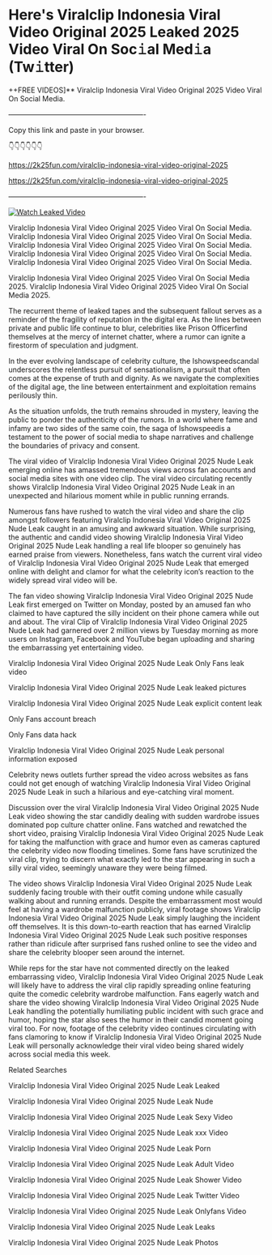 # Here's Viralclip Indonesia Viral Video Original 2025 Leaked 2025 Video Viral On Soc𝚒al Med𝚒a (Tw𝚒tter)

++FREE VIDEOS]** Viralclip Indonesia Viral Video Original 2025 Video Viral On Social Media.

———————————————————-

Copy this link and paste in your browser.

👇👇👇👇👇👇

https://2k25fun.com/viralclip-indonesia-viral-video-original-2025

https://2k25fun.com/viralclip-indonesia-viral-video-original-2025

———————————————————-

[![Watch Leaked Video](https://miro.medium.com/v2/resize:fit:828/format:webp/1*cilzJN44JGOrTw9NJCrNHA.gif "Watch Leaked Video")](https://2k25fun.com/viralclip-indonesia-viral-video-original-2025)

Viralclip Indonesia Viral Video Original 2025 Video Viral On Social Media. Viralclip Indonesia Viral Video Original 2025 Video Viral On Social Media. Viralclip Indonesia Viral Video Original 2025 Video Viral On Social Media. Viralclip Indonesia Viral Video Original 2025 Video Viral On Social Media. Viralclip Indonesia Viral Video Original 2025 Video Viral On Social Media.

Viralclip Indonesia Viral Video Original 2025 Video Viral On Social Media 2025. Viralclip Indonesia Viral Video Original 2025 Video Viral On Social Media 2025.

The recurrent theme of leaked tapes and the subsequent fallout serves as a reminder of the fragility of reputation in the digital era. As the lines between private and public life continue to blur, celebrities like Prison Officerfind themselves at the mercy of internet chatter, where a rumor can ignite a firestorm of speculation and judgment.

In the ever evolving landscape of celebrity culture, the Ishowspeedscandal underscores the relentless pursuit of sensationalism, a pursuit that often comes at the expense of truth and dignity. As we navigate the complexities of the digital age, the line between entertainment and exploitation remains perilously thin.

As the situation unfolds, the truth remains shrouded in mystery, leaving the public to ponder the authenticity of the rumors. In a world where fame and infamy are two sides of the same coin, the saga of Ishowspeedis a testament to the power of social media to shape narratives and challenge the boundaries of privacy and consent.

The viral video of Viralclip Indonesia Viral Video Original 2025 Nude Leak emerging online has amassed tremendous views across fan accounts and social media sites with one video clip. The viral video circulating recently shows Viralclip Indonesia Viral Video Original 2025 Nude Leak in an unexpected and hilarious moment while in public running errands.

Numerous fans have rushed to watch the viral video and share the clip amongst followers featuring Viralclip Indonesia Viral Video Original 2025 Nude Leak caught in an amusing and awkward situation. While surprising, the authentic and candid video showing Viralclip Indonesia Viral Video Original 2025 Nude Leak handling a real life blooper so genuinely has earned praise from viewers. Nonetheless, fans watch the current viral video of Viralclip Indonesia Viral Video Original 2025 Nude Leak that emerged online with delight and clamor for what the celebrity icon’s reaction to the widely spread viral video will be.

The fan video showing Viralclip Indonesia Viral Video Original 2025 Nude Leak first emerged on Twitter on Monday, posted by an amused fan who claimed to have captured the silly incident on their phone camera while out and about. The viral Clip of Viralclip Indonesia Viral Video Original 2025 Nude Leak had garnered over 2 million views by Tuesday morning as more users on Instagram, Facebook and YouTube began uploading and sharing the embarrassing yet entertaining video.

Viralclip Indonesia Viral Video Original 2025 Nude Leak Only Fans leak video

Viralclip Indonesia Viral Video Original 2025 Nude Leak leaked pictures

Viralclip Indonesia Viral Video Original 2025 Nude Leak explicit content leak

Only Fans account breach

Only Fans data hack

Viralclip Indonesia Viral Video Original 2025 Nude Leak personal information exposed

Celebrity news outlets further spread the video across websites as fans could not get enough of watching Viralclip Indonesia Viral Video Original 2025 Nude Leak in such a hilarious and eye-catching viral moment.

Discussion over the viral Viralclip Indonesia Viral Video Original 2025 Nude Leak video showing the star candidly dealing with sudden wardrobe issues dominated pop culture chatter online. Fans watched and rewatched the short video, praising Viralclip Indonesia Viral Video Original 2025 Nude Leak for taking the malfunction with grace and humor even as cameras captured the celebrity video now flooding timelines. Some fans have scrutinized the viral clip, trying to discern what exactly led to the star appearing in such a silly viral video, seemingly unaware they were being filmed.

The video shows Viralclip Indonesia Viral Video Original 2025 Nude Leak suddenly facing trouble with their outfit coming undone while casually walking about and running errands. Despite the embarrassment most would feel at having a wardrobe malfunction publicly, viral footage shows Viralclip Indonesia Viral Video Original 2025 Nude Leak simply laughing the incident off themselves. It is this down-to-earth reaction that has earned Viralclip Indonesia Viral Video Original 2025 Nude Leak such positive responses rather than ridicule after surprised fans rushed online to see the video and share the celebrity blooper seen around the internet.

While reps for the star have not commented directly on the leaked embarrassing video, Viralclip Indonesia Viral Video Original 2025 Nude Leak will likely have to address the viral clip rapidly spreading online featuring quite the comedic celebrity wardrobe malfunction. Fans eagerly watch and share the video showing Viralclip Indonesia Viral Video Original 2025 Nude Leak handling the potentially humiliating public incident with such grace and humor, hoping the star also sees the humor in their candid moment going viral too. For now, footage of the celebrity video continues circulating with fans clamoring to know if Viralclip Indonesia Viral Video Original 2025 Nude Leak will personally acknowledge their viral video being shared widely across social media this week.

Related Searches

Viralclip Indonesia Viral Video Original 2025 Nude Leak Leaked

Viralclip Indonesia Viral Video Original 2025 Nude Leak Nude

Viralclip Indonesia Viral Video Original 2025 Nude Leak Sexy Video

Viralclip Indonesia Viral Video Original 2025 Nude Leak xxx Video

Viralclip Indonesia Viral Video Original 2025 Nude Leak Porn

Viralclip Indonesia Viral Video Original 2025 Nude Leak Adult Video

Viralclip Indonesia Viral Video Original 2025 Nude Leak Shower Video

Viralclip Indonesia Viral Video Original 2025 Nude Leak Twitter Video

Viralclip Indonesia Viral Video Original 2025 Nude Leak Onlyfans Video

Viralclip Indonesia Viral Video Original 2025 Nude Leak Leaks

Viralclip Indonesia Viral Video Original 2025 Nude Leak Photos